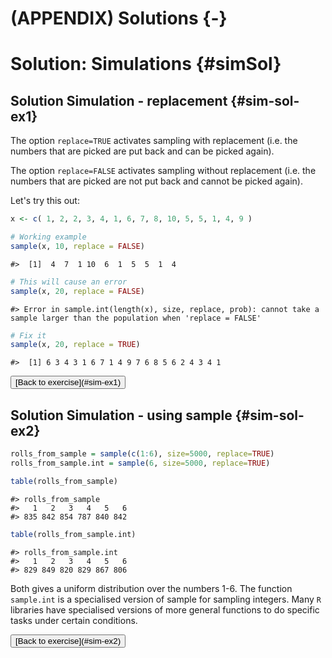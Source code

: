 # (APPENDIX) Solutions {-}

# Solution: Simulations {#simSol}

## Solution Simulation - replacement {#sim-sol-ex1}

The option `replace=TRUE` activates sampling with replacement (i.e. the numbers that are picked are put back and can be picked again).

The option `replace=FALSE` activates sampling without replacement (i.e. the numbers that are picked are not put back and cannot be picked again).

Let's try this out:


```{.r .numberLines}
x <- c( 1, 2, 2, 3, 4, 1, 6, 7, 8, 10, 5, 5, 1, 4, 9 )

# Working example
sample(x, 10, replace = FALSE)
```

``` bg-info
#>  [1]  4  7  1 10  6  1  5  5  1  4
```

```{.r .numberLines}
# This will cause an error
sample(x, 20, replace = FALSE)
```

```
#> Error in sample.int(length(x), size, replace, prob): cannot take a sample larger than the population when 'replace = FALSE'
```

```{.r .numberLines}
# Fix it
sample(x, 20, replace = TRUE)
```

``` bg-info
#>  [1] 6 3 4 3 1 6 7 1 4 9 7 6 8 5 6 2 4 3 4 1
```

<button class="button">
  [Back to exercise](#sim-ex1)
</button>

## Solution Simulation - using sample {#sim-sol-ex2}



```{.r .numberLines}
rolls_from_sample = sample(c(1:6), size=5000, replace=TRUE)
rolls_from_sample.int = sample(6, size=5000, replace=TRUE)

table(rolls_from_sample)
```

``` bg-info
#> rolls_from_sample
#>   1   2   3   4   5   6 
#> 835 842 854 787 840 842
```


```{.r .numberLines}
table(rolls_from_sample.int)
```

``` bg-info
#> rolls_from_sample.int
#>   1   2   3   4   5   6 
#> 829 849 820 829 867 806
```

Both gives a uniform distribution over the numbers 1-6. The function `sample.int` is a specialised version of sample for sampling integers. Many `R` libraries have specialised versions of more general functions to do specific tasks under certain conditions.

<button class="button">
  [Back to exercise](#sim-ex2)
</button>
